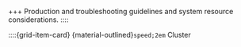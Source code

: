 +++
Production and troubleshooting guidelines and system resource considerations.
::::

::::{grid-item-card} {material-outlined}`speed;2em` Cluster